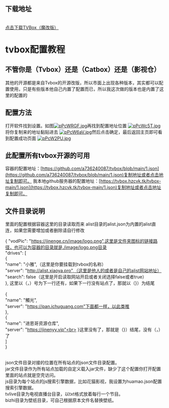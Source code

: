## 下载地址
   <br>
   <a href="https://wwp.lanzoup.com/iQ1DY1qsi24f">
     点击下载TVBox（魔改版） 
  </a>
   <br>
   
# tvbox配置教程



## 不管你是（Tvbox）还是（Catbox）还是（影视仓）

其他的开源都是来自Tvbox的开源改版，所以市面上出现各种版本，其实都可以配置使用，只是有些版本他自己内置了配置而已，所以我这次做的版本也是内置了这里的配置的




## 配置方法

打开软件找到设置。如图<a href="https://imgse.com/i/pPcWRGF"><img src="https://s1.ax1x.com/2023/09/10/pPcWRGF.jpg" alt="pPcWRGF.jpg" border="0"></a>再找到配置地址位置
<a href="https://imgse.com/i/pPcWc5T"><img src="https://s1.ax1x.com/2023/09/10/pPcWc5T.jpg" alt="pPcWc5T.jpg" border="0"></a>将你复制来的地址黏贴进去
<a href="https://imgse.com/i/pPcW6aV"><img src="https://s1.ax1x.com/2023/09/10/pPcW6aV.jpg" alt="pPcW6aV.jpg" border="0"></a>然后点击确定，最后返回主页即可看到配置成功页面
<a href="https://imgse.com/i/pPcW2PU"><img src="https://s1.ax1x.com/2023/09/10/pPcW2PU.jpg" alt="pPcW2PU.jpg" border="0"></a>



## 此配置所有tvbox开源的可用


容器的配置地址：[https://github.com/a736240087/tvbox/blob/main/1.json](https://github.com/a736240087/tvbox/blob/main/1.json)复制地址或者点击地址复制即可。
我本地github服务器的配置地址：[https://tvbox.hzcvk.tk/tvbox-main/1.json](https://tvbox.hzcvk.tk/tvbox-main/1.json)复制地址或者点击地址复制即可。

## 文件目录说明
里面的配置根据容器这里的目录读取而来
alist目录的alist.json为内置的alist直连，如果您需要增加或者删除请自行修改

{
  "vodPic": "https://jinenge.cn/image/logo.png",这里是文件夹图标的链接路径，也可以为容器的目录就是./image/logo.png目录
 <br> "drives": 
  [<br>
    {<br>
      "name": "小雅",（这里是你要挂载到tvbox的名称）<br>
      "server": "http://alist.xiaoya.pro",（这里是他人的或者是自己的alist网站地址）<br>
      "search": false（这里是开启读取网站开启或者关闭选择false或者true）<br>
    }, 这里以（，）号为下一行还有，如果下一行没有站点了，那就以（}）为结尾<br>
   <br> 
{<br>
      "name": "觸光",<br>
      "server": "https://pan.ichuguang.com"下面都一样，以此类推<br>
    },<br>
    {<br>
      "name": "进恩哥资源仓库",<br>
      "server": "https://jinenyy.vip"<br>
    }这里没有了，那就是（}）结尾，没有（，）了<br>
  ]<br>
}




<br>
json文件目录对接的位置在所有站点的json文件目录配置。
<br>
jar文件目录作为所有站点加载的自定义载入jar文件，缺少了这个配置你打开配置里面的站点就是空壳访问。
<br>
js目录为每个站点的js搜索引擎数据，比如花猫影视，我设置为huamao.json配置搜索引擎数据。
<br>
tvlive目录为电视直播台目录，以txt格式放着每行一个节目。
<br>
bizhi目录为壁纸目录，可自己根据原本文件名替换壁纸。
